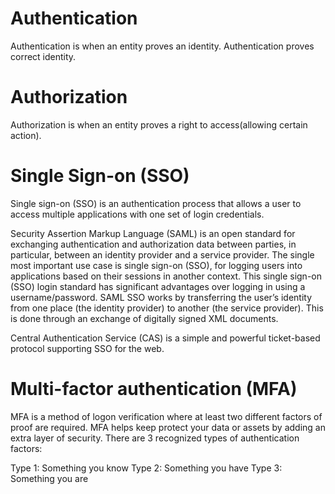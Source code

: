 # Authentication

Authentication is when an entity proves an identity. Authentication proves correct identity.

# Authorization

Authorization is when an entity proves a right to access(allowing certain action).

# Single Sign-on (SSO)

Single sign-on (SSO) is an authentication process that allows a user to access multiple applications with one set of login credentials.

Security Assertion Markup Language (SAML) is an open standard for exchanging authentication and authorization data between parties, in particular, between an identity provider and a service provider. The single most important use case is single sign-on (SSO), for logging users into applications based on their sessions in another context. This single sign-on (SSO) login standard has significant advantages over logging in using a username/password. SAML SSO works by transferring the user’s identity from one place (the identity provider) to another (the service provider). This is done through an exchange of digitally signed XML documents.

Central Authentication Service (CAS) is a simple and powerful ticket-based protocol supporting SSO for the web.

# Multi-factor authentication (MFA)

MFA is a method of logon verification where at least two different factors of proof are required. MFA helps keep protect your data or assets by adding an extra layer of security.
There are 3 recognized types of authentication factors:

Type 1: Something you know
Type 2: Something you have
Type 3: Something you are
